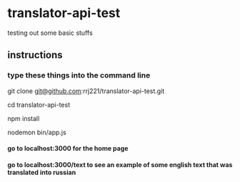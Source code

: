 # translator-api-test
testing out some basic stuffs

## instructions

### type these things into the command line

git clone git@github.com:rrj221/translator-api-test.git

cd translator-api-test

npm install

nodemon bin/app.js

#### go to localhost:3000 for the home page

#### go to localhost:3000/text to see an example of some english text that was translated into russian



